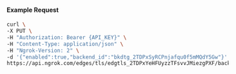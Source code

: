 <!-- Code generated for API Clients. DO NOT EDIT. -->
#### Example Request
```bash
curl \
-X PUT \
-H "Authorization: Bearer {API_KEY}" \
-H "Content-Type: application/json" \
-H "Ngrok-Version: 2" \
-d '{"enabled":true,"backend_id":"bkdtg_2TDPxSyRCPnjafqu0f5mMQdY5Gw"}' \
https://api.ngrok.com/edges/tls/edgtls_2TDPxYeHFUyzzTFsvvJMiezgPXF/backend

